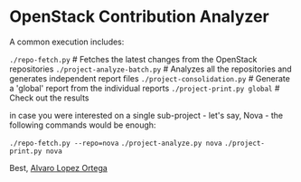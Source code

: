 OpenStack Contribution Analyzer
===============================

A common execution includes:

`./repo-fetch.py`             \# Fetches the latest changes from the OpenStack repositories
`./project-analyze-batch.py`  \# Analyzes all the repositories and generates independent report files
`./project-consolidation.py`  \# Generate a 'global' report from the individual reports
`./project-print.py global`   \# Check out the results

in case you were interested on a single sub-project - let's say, Nova - the following commands would be enough:

`./repo-fetch.py --repo=nova`
`./project-analyze.py nova`
`./project-print.py nova`


Best,
[Alvaro Lopez Ortega](mail:alvaro@alobbs.com)

